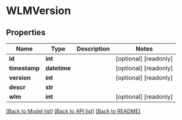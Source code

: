 # WLMVersion

## Properties
Name | Type | Description | Notes
------------ | ------------- | ------------- | -------------
**id** | **int** |  | [optional] [readonly] 
**timestamp** | **datetime** |  | [optional] [readonly] 
**version** | **int** |  | [optional] [readonly] 
**descr** | **str** |  | 
**wlm** | **int** |  | [optional] [readonly] 

[[Back to Model list]](../README.md#documentation-for-models) [[Back to API list]](../README.md#documentation-for-api-endpoints) [[Back to README]](../README.md)


